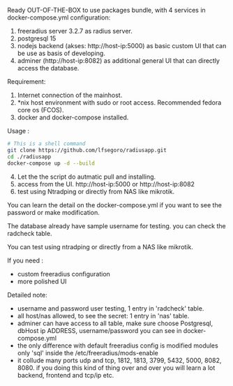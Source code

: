 Ready OUT-OF-THE-BOX to use packages bundle, with 4 services in docker-compose.yml configuration:
1. freeradius server 3.2.7 as radius server.
2. postgresql 15
3. nodejs backend (akses: http://host-ip:5000) as basic custom UI that can be use as basis of developing.
4. adminer (http://host-ip:8082) as additional general UI that can directly access the database.

Requirement:
1. Internet connection of the mainhost.
2. *nix host environment with sudo or root access. Recommended fedora core os (FCOS).
3. docker and docker-compose installed.
   
Usage :
```bash
# This is a shell command
git clone https://github.com/lfsegoro/radiusapp.git
cd ./radiusapp
docker-compose up -d --build
```


4. Let the the script do autmatic pull and installing.
5. access from the UI.  http://host-ip:5000 or http://host-ip:8082
6. test using Ntradping or directly from NAS like mikrotik.

You can learn the detail on the docker-compose.yml if you want to see the password or make modification.

The database already have sample username for testing. you can check the radcheck table.

You can test using ntradping or directly from a NAS like mikrotik.

If you need :
- custom freeradius configuration
- more polished UI

Detailed note:
- username and password user testing, 1 entry in 'radcheck' table.
- all host/nas allowed, to see the secret: 1 entry in 'nas' table.
- adminer can have access to all table, make sure choose Postgresql, dbHost ip ADDRESS, username/password you can see in docker-compose.yml
- the only difference with default freeradius config is modified modules only  'sql' inside the /etc/freeradius/mods-enable
- it collude many ports udp and tcp, 1812, 1813, 3799, 5432, 5000, 8082, 8080. if you doing this kind of thing over and over you will learn a lot backend, frontend and tcp/ip etc.
